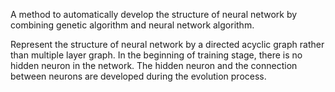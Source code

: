 A method to automatically develop the structure of neural network by combining genetic algorithm and neural network algorithm.

Represent the structure of neural network by a directed acyclic graph rather than multiple layer
graph. In the beginning of training stage, there is no hidden neuron in the network. The
hidden neuron and the connection between neurons are developed during the evolution
process.
